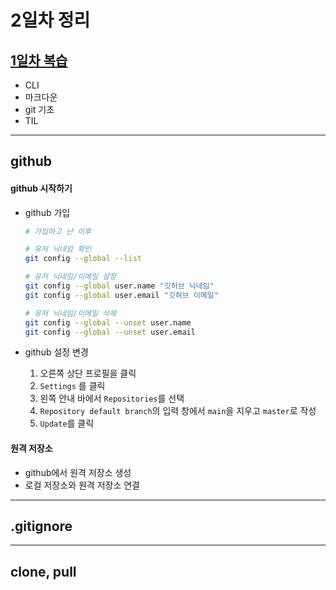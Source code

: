 # 2일차 정리

## [1일차 복습](https://github.com/Ri-JE/TIL/blob/master/day01.md)

- CLI
- 마크다운
- git 기초
- TIL

---

## github

#### github 시작하기

- github 가입

  ```bash
  # 가입하고 난 이후
  
  # 유저 닉네임 확인
  git config --global --list
  
  # 유저 닉네임/이메일 설정
  git config --global user.name "깃허브 닉네임"
  git config --global user.email "깃허브 이메일"
  
  # 유저 닉네임/이메일 삭제
  git config --global --unset user.name
  git config --global --unset user.email
  ```

- github 설정 변경

  1. 오른쪽 상단 프로필을 클릭
  2. `Settings` 를 클릭
  3. 왼쪽 안내 바에서 `Repositories`를 선택
  4. `Repository default branch`의 입력 창에서  `main`을 지우고 `master`로 작성
  5. `Update`를 클릭

#### 원격 저장소

- github에서 원격 저장소 생성
- 로컬 저장소와 원격 저장소 연결

---

## .gitignore

---

## clone, pull

